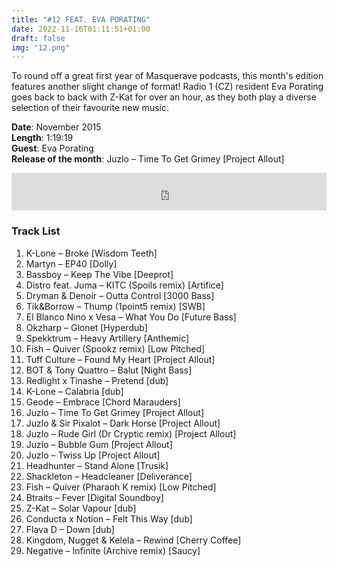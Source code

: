```yaml
---
title: "#12 FEAT. EVA PORATING"
date: 2022-11-16T01:11:51+01:00
draft: false
img: "12.png"
---
```


To round off a great first year of Masquerave podcasts, this month's edition features another slight change of format! Radio 1 (CZ) resident Eva Porating goes back to back with Z-Kat for over an hour, as they both play a diverse selection of their favourite new music.

**Date**: November 2015  
**Length**: 1:19:19  
**Guest**: Eva Porating  
**Release of the month**: Juzlo – Time To Get Grimey [Project Allout]

<div>
<iframe width="100%" height="60" src="https://www.mixcloud.com/widget/iframe/?hide_cover=1&mini=1&feed=%2Fzkat%2Fmasquerave-podcast-12-feat-eva-porating%2F" frameborder="0" ></iframe>
</div>

### Track List

1. K-Lone – Broke [Wisdom Teeth]
2. Martyn – EP40 [Dolly]
3. Bassboy – Keep The Vibe [Deeprot]
4. Distro feat. Juma – KITC (Spoils remix) [Artifice]
5. Dryman & Denoir – Outta Control [3000 Bass]
6. Tik&Borrow – Thump (1point5 remix) [SWB]
7. El Blanco Nino x Vesa – What You Do [Future Bass]
8. Okzharp – Glonet [Hyperdub]
9. Spekktrum – Heavy Artillery [Anthemic]
10. Fish – Quiver (Spookz remix) [Low Pitched]
11. Tuff Culture – Found My Heart [Project Allout]
12. BOT & Tony Quattro – Balut [Night Bass]
13. Redlight x Tinashe – Pretend [dub]
14. K-Lone – Calabria [dub]
15. Geode – Embrace [Chord Marauders]
16. Juzlo – Time To Get Grimey [Project Allout]
17. Juzlo & Sir Pixalot – Dark Horse [Project Allout]
18. Juzlo – Rude Girl (Dr Cryptic remix) [Project Allout]
19. Juzlo – Bubble Gum [Project Allout]
20. Juzlo – Twiss Up [Project Allout]
21. Headhunter – Stand Alone [Trusik]
22. Shackleton – Headcleaner [Deliverance]
23. Fish – Quiver (Pharaoh K remix) [Low Pitched]
24. Btraits – Fever [Digital Soundboy]
25. Z-Kat – Solar Vapour [dub]
26. Conducta x Notion – Felt This Way [dub]
27. Flava D – Down [dub]
28. Kingdom, Nugget & Kelela – Rewind [Cherry Coffee]
29. Negative – Infinite (Archive remix) [Saucy]
